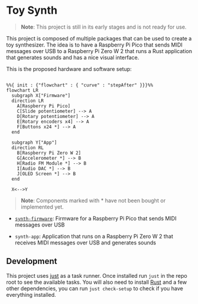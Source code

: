 # Toy Synth
<!-- TODO: Rename to something cooler -->

> **Note**: This project is still in its early stages and is not ready for use.

This project is composed of multiple packages that can be used to create a toy synthesizer. The idea is to have a Raspberry Pi Pico that sends MIDI messages over USB to a Raspberry Pi Zero W 2 that runs a Rust application that generates sounds and has a nice visual interface.

This is the proposed hardware and software setup:

```mermaid

%%{ init : {"flowchart" : { "curve" : "stepAfter" }}}%%
flowchart LR
  subgraph X["Firmware"]
  direction LR
    A[Raspberry Pi Pico]
    C[Slide potentiometer] --> A
    D[Rotary potentiometer] --> A
    E[Rotary encoders x4] --> A
    F[Buttons x24 *] --> A
  end

  subgraph Y["App"]
  direction RL
    B[Raspberry Pi Zero W 2]
    G[Accelerometer *] --> B
    H[Radio FM Module *] --> B
    I[Audio DAC *] --> B
    J[OLED Screen *] --> B
  end

  X<-->Y
```
> **Note**: Components marked with * have not been bought or implemented yet.


* [`synth-firmware`](https://github.com/paullj/toy-synth/blob/main/packages/firmware/README.md): Firmware for a Raspberry Pi Pico that sends MIDI messages over USB
<!-- TODO: Rename app to something more descriptive -->
* `synth-app`: Application that runs on a Raspberry Pi Zero W 2 that receives MIDI messages over USB and generates sounds

## Development
This project uses [just](https://github.com/casey/just) as a task runner. Once installed run `just` in the repo root to see the available tasks. You will also need to install [Rust](https://www.rust-lang.org/tools/install) and a few other dependencies, you can run `just check-setup` to check if you have everything installed.
